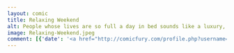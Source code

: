 ```yaml
---
layout: comic
title: Relaxing Weekend
alt: People whose lives are so full a day in bed sounds like a luxury, I&#039;ll trade with you.
image: Relaxing-Weekend.jpeg
comment: [{'date': '<a href="http://comicfury.com/profile.php?username=tecco_dsilva" title="tecco_dsilva">tecco_dsilva</a>', 'username': 'tecco_dsilva', 'comment': 'I know only 8 people ever read this, but those of you who do, I do welcome comments on which drawing/coloring/background styles work, don&#039;t work, are slightly less horrible than everything else, etc.'}, {'date': '31st Aug 2015, 12:02 PM', 'comment': 'I for one like this new development that helps me imagine your life as a series of magenta rooms. '}]
---
```

